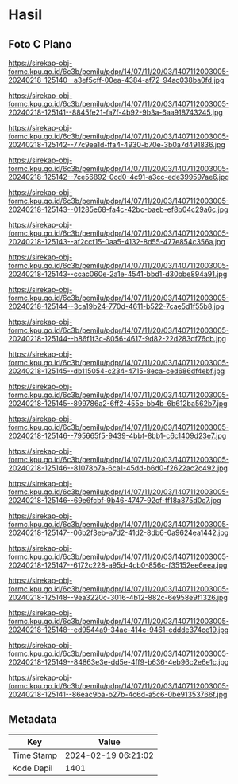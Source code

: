 # Hasil

## Foto C Plano

https://sirekap-obj-formc.kpu.go.id/6c3b/pemilu/pdpr/14/07/11/20/03/1407112003005-20240218-125140--a3ef5cff-00ea-4384-af72-94ac038ba0fd.jpg

https://sirekap-obj-formc.kpu.go.id/6c3b/pemilu/pdpr/14/07/11/20/03/1407112003005-20240218-125141--8845fe21-fa7f-4b92-9b3a-6aa918743245.jpg

https://sirekap-obj-formc.kpu.go.id/6c3b/pemilu/pdpr/14/07/11/20/03/1407112003005-20240218-125142--77c9ea1d-ffa4-4930-b70e-3b0a7d491836.jpg

https://sirekap-obj-formc.kpu.go.id/6c3b/pemilu/pdpr/14/07/11/20/03/1407112003005-20240218-125142--7ce56892-0cd0-4c91-a3cc-ede399597ae6.jpg

https://sirekap-obj-formc.kpu.go.id/6c3b/pemilu/pdpr/14/07/11/20/03/1407112003005-20240218-125143--01285e68-fa4c-42bc-baeb-ef8b04c29a6c.jpg

https://sirekap-obj-formc.kpu.go.id/6c3b/pemilu/pdpr/14/07/11/20/03/1407112003005-20240218-125143--af2ccf15-0aa5-4132-8d55-477e854c356a.jpg

https://sirekap-obj-formc.kpu.go.id/6c3b/pemilu/pdpr/14/07/11/20/03/1407112003005-20240218-125143--ccac060e-2a1e-4541-bbd1-d30bbe894a91.jpg

https://sirekap-obj-formc.kpu.go.id/6c3b/pemilu/pdpr/14/07/11/20/03/1407112003005-20240218-125144--3ca19b24-770d-4611-b522-7cae5d1f55b8.jpg

https://sirekap-obj-formc.kpu.go.id/6c3b/pemilu/pdpr/14/07/11/20/03/1407112003005-20240218-125144--b86f1f3c-8056-4617-9d82-22d283df76cb.jpg

https://sirekap-obj-formc.kpu.go.id/6c3b/pemilu/pdpr/14/07/11/20/03/1407112003005-20240218-125145--db115054-c234-4715-8eca-ced686df4ebf.jpg

https://sirekap-obj-formc.kpu.go.id/6c3b/pemilu/pdpr/14/07/11/20/03/1407112003005-20240218-125145--899786a2-6ff2-455e-bb4b-6b612ba562b7.jpg

https://sirekap-obj-formc.kpu.go.id/6c3b/pemilu/pdpr/14/07/11/20/03/1407112003005-20240218-125146--795665f5-9439-4bbf-8bb1-c6c1409d23e7.jpg

https://sirekap-obj-formc.kpu.go.id/6c3b/pemilu/pdpr/14/07/11/20/03/1407112003005-20240218-125146--81078b7a-6ca1-45dd-b6d0-f2622ac2c492.jpg

https://sirekap-obj-formc.kpu.go.id/6c3b/pemilu/pdpr/14/07/11/20/03/1407112003005-20240218-125146--69e6fcbf-9b46-4747-92cf-ff18a875d0c7.jpg

https://sirekap-obj-formc.kpu.go.id/6c3b/pemilu/pdpr/14/07/11/20/03/1407112003005-20240218-125147--06b2f3eb-a7d2-41d2-8db6-0a9624ea1442.jpg

https://sirekap-obj-formc.kpu.go.id/6c3b/pemilu/pdpr/14/07/11/20/03/1407112003005-20240218-125147--6172c228-a95d-4cb0-856c-f35152ee6eea.jpg

https://sirekap-obj-formc.kpu.go.id/6c3b/pemilu/pdpr/14/07/11/20/03/1407112003005-20240218-125148--9ea3220c-3016-4b12-882c-6e958e9f1326.jpg

https://sirekap-obj-formc.kpu.go.id/6c3b/pemilu/pdpr/14/07/11/20/03/1407112003005-20240218-125148--ed9544a9-34ae-414c-9461-eddde374ce19.jpg

https://sirekap-obj-formc.kpu.go.id/6c3b/pemilu/pdpr/14/07/11/20/03/1407112003005-20240218-125149--84863e3e-dd5e-4ff9-b636-4eb96c2e6e1c.jpg

https://sirekap-obj-formc.kpu.go.id/6c3b/pemilu/pdpr/14/07/11/20/03/1407112003005-20240218-125141--86eac9ba-b27b-4c6d-a5c6-0be91353766f.jpg


## Metadata

| Key        | Value               |
| ---------- | ------------------- |
| Time Stamp | 2024-02-19 06:21:02 |
| Kode Dapil | 1401                |



